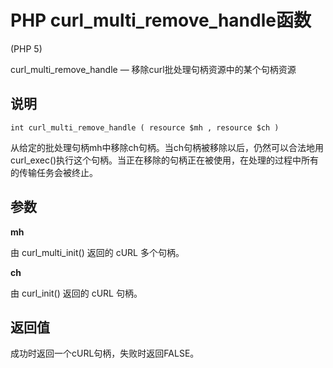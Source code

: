 # PHP curl_multi_remove_handle函数



(PHP 5)

curl_multi_remove_handle — 移除curl批处理句柄资源中的某个句柄资源

## 说明

```
int curl_multi_remove_handle ( resource $mh , resource $ch )

```

从给定的批处理句柄mh中移除ch句柄。当ch句柄被移除以后，仍然可以合法地用curl_exec()执行这个句柄。当正在移除的句柄正在被使用，在处理的过程中所有的传输任务会被终止。

## 参数

**mh**

由 curl_multi_init() 返回的 cURL 多个句柄。

**ch**

由 curl_init() 返回的 cURL 句柄。

## 返回值

成功时返回一个cURL句柄，失败时返回FALSE。



